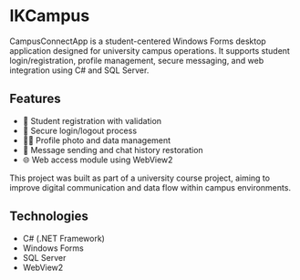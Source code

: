 # IKCampus

CampusConnectApp is a student-centered Windows Forms desktop application designed for university campus operations. It supports student login/registration, profile management, secure messaging, and web integration using C# and SQL Server.

## Features
- 📝 Student registration with validation
- 🔐 Secure login/logout process
- 🧑‍🎓 Profile photo and data management
- 💬 Message sending and chat history restoration
- 🌐 Web access module using WebView2

This project was built as part of a university course project, aiming to improve digital communication and data flow within campus environments.

## Technologies
- C# (.NET Framework)
- Windows Forms
- SQL Server
- WebView2
